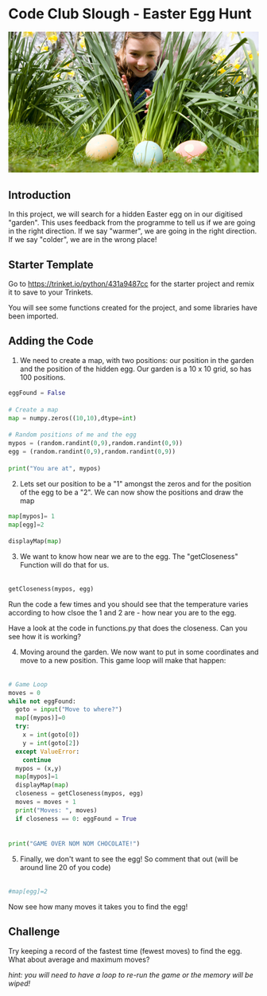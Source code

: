 # Code Club Slough - Easter Egg Hunt

![Easter Egg Hunt Picture](images/easter-egg-hunt.resized.jpeg)

## Introduction

In this project, we will search for a hidden Easter egg on in our digitised "garden". This uses feedback from the programme to tell us if we are going in the right direction. If we say "warmer", we are going in the right direction. If we say "colder", we are in the wrong place!

## Starter Template

Go to https://trinket.io/python/431a9487cc for the starter project and remix it to save to your Trinkets.

You will see some functions created for the project, and some libraries have been imported.

## Adding the Code

1. We need to create a map, with two positions: our position in the garden and the position of the hidden egg. Our garden is a 10 x 10 grid, so has 100 positions.

```python
eggFound = False

# Create a map
map = numpy.zeros((10,10),dtype=int)

# Random positions of me and the egg
mypos = (random.randint(0,9),random.randint(0,9))
egg = (random.randint(0,9),random.randint(0,9))

print("You are at", mypos)

```

2. Lets set our position to be a "1" amongst the zeros and for the position of the egg to be a "2". We can now show the positions and draw the map


```python
map[mypos]= 1
map[egg]=2

displayMap(map)

```

3. We want to know how near we are to the egg. The "getCloseness" Function will do that for us.

```python

getCloseness(mypos, egg)

```
Run the code a few times and you should see that the temperature varies according to how clsoe the 1 and 2 are - how near you are to the egg.

Have a look at the code in functions.py that does the closeness. Can you see how it is working?

4. Moving around the garden. We now want to put in some coordinates and move to a new position. This game loop will make that happen:

```python

# Game Loop
moves = 0 
while not eggFound:
  goto = input("Move to where?")
  map[(mypos)]=0
  try:
    x = int(goto[0])
    y = int(goto[2])
  except ValueError:
    continue
  mypos = (x,y)
  map[mypos]=1
  displayMap(map)
  closeness = getCloseness(mypos, egg)
  moves = moves + 1
  print("Moves: ", moves)
  if closeness == 0: eggFound = True


print("GAME OVER NOM NOM CHOCOLATE!")
```
5. Finally, we don't want to see the egg! So comment that out (will be around line 20 of you code)

```python

#map[egg]=2

```
Now see how many moves it takes you to find the egg!

## Challenge

Try keeping a record of the fastest time (fewest moves) to find the egg. What about average and maximum moves?

_hint: you will need to have a loop to re-run the game or the memory will be wiped!_